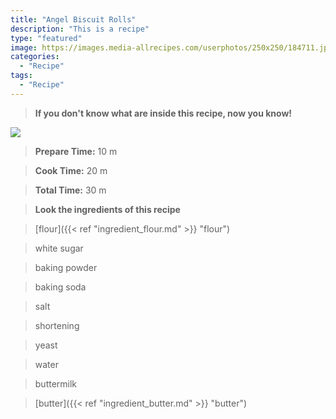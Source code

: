 ```yaml
---
title: "Angel Biscuit Rolls"
description: "This is a recipe"
type: "featured"
image: https://images.media-allrecipes.com/userphotos/250x250/184711.jpg
categories: 
  - "Recipe"
tags: 
  - "Recipe"
---
```



>**If you don't know what are inside this recipe, now you know!**

![](../images/Recipes-Banner.jpg)
> **Prepare Time:** 10 m


> **Cook Time:** 20 m


> **Total Time:** 30 m

> **Look the ingredients of this recipe**

> [flour]({{< ref "ingredient_flour.md" >}} "flour")

> white sugar

> baking powder

> baking soda

> salt

> shortening

> yeast

> water

> buttermilk

> [butter]({{< ref "ingredient_butter.md" >}} "butter")


